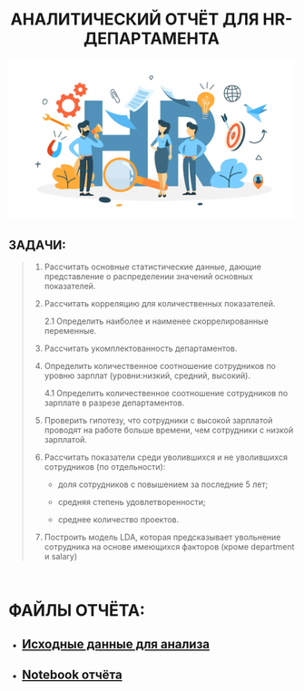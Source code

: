 <h1 align="center">АНАЛИТИЧЕСКИЙ ОТЧЁТ ДЛЯ HR-ДЕПАРТАМЕНТА</h1>


<img src="https://github.com/KlyapkoV/PORTFOLIO/blob/main/images/logo-HR.png?raw=true"/>


## **ЗАДАЧИ:**

> 1. Рассчитать основные статистические данные, дающие представление о распределении значений основных показателей.
>
> 2. Рассчитать корреляцию для количественных показателей.
>
>      2.1 Определить наиболее и наименее скоррелированные переменные.
>
> 3. Рассчитать укомплектованность департаментов.
>
> 4. Определить количественное соотношение сотрудников по уровню зарплат (уровни:низкий, средний, высокий).
>
>      4.1 Определить количественное соотношение сотрудников по зарплате в разрезе департаментов.
>
> 5. Проверить гипотезу, что сотрудники с высокой зарплатой проводят на работе больше времени, чем сотрудники с низкой зарплатой.
>
> 6. Рассчитать показатели среди уволившихся и не уволившихся сотрудников (по отдельности):
>
>      - доля сотрудников с повышением за последние 5 лет;
>
>      - средняя степень удовлетворенности;
>
>      - среднее количество проектов.
> 
> 7. Построить модель LDA, которая предсказывает увольнение сотрудника на основе имеющихся факторов (кроме department и salary)


&nbsp;
# **ФАЙЛЫ ОТЧЁТА:**

- ## [Исходные данные для анализа](https://github.com/KlyapkoV/EMPLOYEE_SATISFACTION_WITH_WORK/blob/main/HR.csv)
- ## [Notebook отчёта](https://github.com/KlyapkoV/EMPLOYEE_SATISFACTION_WITH_WORK/blob/main/HR_notebook.ipynb)
